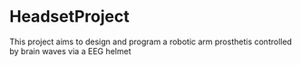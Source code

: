 # HeadsetProject
This project aims to design and program a robotic arm prosthetis controlled by brain waves via a EEG helmet
